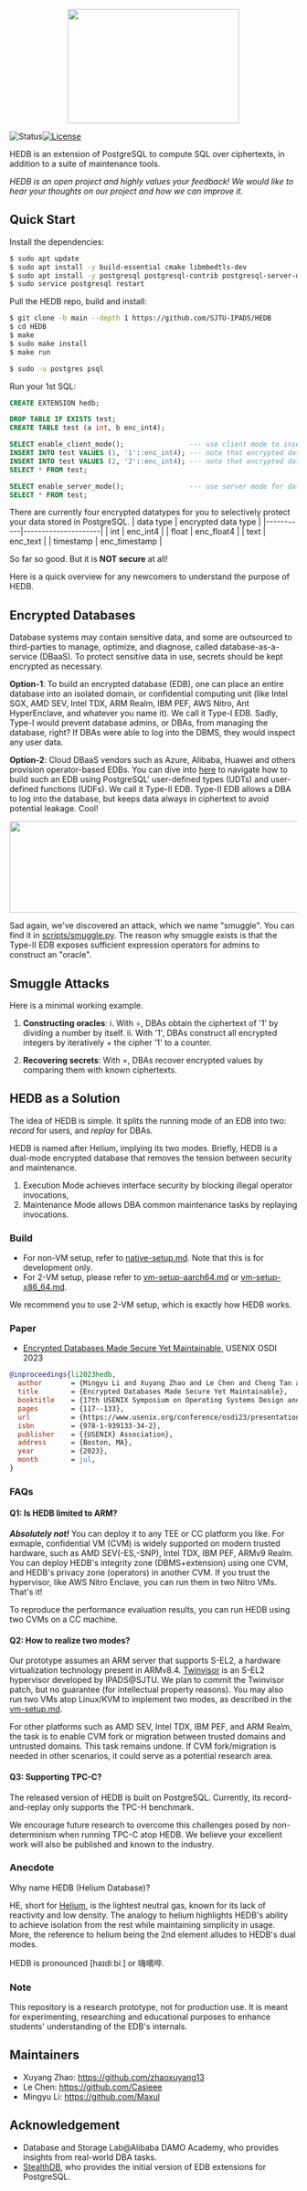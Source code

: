 <p align="center">
	<img src="scripts/figures/hedb.jpg" width = "300" height = "200" align=center />
</p>

![Status](https://img.shields.io/badge/Version-Experimental-green.svg)[![License](https://img.shields.io/badge/License-Mulan-brightgreenn.svg)](http://license.coscl.org.cn/MulanPubL-2.0)

HEDB is an extension of PostgreSQL to compute SQL over ciphertexts, in addition to a suite of maintenance tools.

*HEDB is an open project and highly values your feedback! We would like to hear your thoughts on our project and how we can improve it.*

## Quick Start

Install the dependencies:
```sh
$ sudo apt update
$ sudo apt install -y build-essential cmake libmbedtls-dev
$ sudo apt install -y postgresql postgresql-contrib postgresql-server-dev-all
$ sudo service postgresql restart
```

Pull the HEDB repo, build and install:
```sh
$ git clone -b main --depth 1 https://github.com/SJTU-IPADS/HEDB
$ cd HEDB
$ make
$ sudo make install
$ make run

$ sudo -u postgres psql
```

Run your 1st SQL:
```sql
CREATE EXTENSION hedb;

DROP TABLE IF EXISTS test;
CREATE TABLE test (a int, b enc_int4);

SELECT enable_client_mode();                --- use client mode to insert user value
INSERT INTO test VALUES (1, '1'::enc_int4); --- note that encrypted data is inserted as string
INSERT INTO test VALUES (2, '2'::enc_int4); --- note that encrypted data is inserted as string
SELECT * FROM test;

SELECT enable_server_mode();                --- use server mode for database admins (DBAs) to maintain the database
SELECT * FROM test;
```

There are currently four encrypted datatypes for you to selectively protect your data stored in PostgreSQL.
| data type | encrypted data type |
|-----------|---------------------|
| int       | enc_int4            |
| float     | enc_float4          |
| text      | enc_text            |
| timestamp | enc_timestamp       |

So far so good. But it is **NOT secure** at all!

Here is a quick overview for any newcomers to understand the purpose of HEDB.

## Encrypted Databases

Database systems may contain sensitive data, and some are outsourced to third-parties to manage, optimize, and diagnose, called database-as-a-service (DBaaS). To protect sensitive data in use, secrets should be kept encrypted as necessary.

**Option-1**: To build an encrypted database (EDB), one can place an entire database into an isolated domain, or confidential computing unit (like Intel SGX, AMD SEV, Intel TDX, ARM Realm, IBM PEF, AWS Nitro, Ant HyperEnclave, and whatever you name it). We call it Type-I EDB. Sadly, Type-I would prevent database admins, or DBAs, from managing the database, right? If DBAs were able to log into the DBMS, they would inspect any user data.

**Option-2**: Cloud DBaaS vendors such as Azure, Alibaba, Huawei and others provision operator-based EDBs. You can dive into [here](https://github.com/SJTU-IPADS/HEDB/blob/main/src/) to navigate how to build such an EDB using PostgreSQL' user-defined types (UDTs) and user-defined functions (UDFs). We call it Type-II EDB. Type-II EDB allows a DBA to log into the database, but keeps data always in ciphertext to avoid potential leakage. Cool!

<p align="center">
	<img src="scripts/figures/types.jpg" width = "600" height = "160" align=center />
</p>

Sad again, we've discovered an attack, which we name "smuggle". You can find it in [scripts/smuggle.py](https://github.com/SJTU-IPADS/HEDB/blob/main/scripts/smuggle.py). The reason why smuggle exists is that the Type-II EDB exposes sufficient expression operators for admins to construct an "oracle".

## Smuggle Attacks

Here is a minimal working example.

1. **Constructing oracles**:
   i. With ÷, DBAs obtain the ciphertext of '1' by dividing a number by itself.
   ii. With '1', DBAs construct all encrypted integers by iteratively + the cipher '1' to a counter.

2. **Recovering secrets**: With =, DBAs recover encrypted values by comparing them with known ciphertexts.

## HEDB as a Solution

The idea of HEDB is simple. It splits the running mode of an EDB into two: *record* for users, and *replay* for DBAs.

HEDB is named after Helium, implying its two modes. Briefly, HEDB is a dual-mode encrypted database that removes the tension between security and maintenance.

1) Execution Mode achieves interface security by blocking illegal operator invocations,
2) Maintenance Mode allows DBA common maintenance tasks by replaying invocations.

### Build

- For non-VM setup, refer to [native-setup.md](https://github.com/SJTU-IPADS/HEDB/blob/main/docs/native-setup.md). Note that this is for development only.
- For 2-VM setup, please refer to [vm-setup-aarch64.md](https://github.com/SJTU-IPADS/HEDB/blob/main/docs/vm-setup-aarch64.md) or [vm-setup-x86_64.md](https://github.com/SJTU-IPADS/HEDB/blob/main/docs/vm-setup-x86_64.md).

We recommend you to use 2-VM setup, which is exactly how HEDB works.

### Paper

* [Encrypted Databases Made Secure Yet Maintainable](https://www.usenix.org/conference/osdi23/presentation/li-mingyu), USENIX OSDI 2023 <br>

```bibtex
@inproceedings{li2023hedb,
  author       = {Mingyu Li and Xuyang Zhao and Le Chen and Cheng Tan and Huorong Li and Sheng Wang and Zeyu Mi and Yubin Xia and Feifei Li and Haibo Chen},
  title        = {Encrypted Databases Made Secure Yet Maintainable},
  booktitle    = {17th USENIX Symposium on Operating Systems Design and Implementation (OSDI 23)},
  pages        = {117--133},
  url          = {https://www.usenix.org/conference/osdi23/presentation/li-mingyu},
  isbn         = {978-1-939133-34-2},
  publisher    = {{USENIX} Association},
  address      = {Boston, MA},
  year         = {2023},
  month        = jul,
}
```

### FAQs

#### Q1: Is HEDB limited to ARM?

***Absolutely not!*** You can deploy it to any TEE or CC platform you like. For exmaple, confidential VM (CVM) is widely supported on modern trusted hardware, such as AMD SEV(-ES,-SNP), Intel TDX, IBM PEF, ARMv9 Realm. You can deploy HEDB's integrity zone (DBMS+extension) using one CVM, and HEDB's privacy zone (operators) in another CVM. If you trust the hypervisor, like AWS Nitro Enclave, you can run them in two Nitro VMs. That's it!

To reproduce the performance evaluation results, you can run HEDB using two CVMs on a CC machine.

#### Q2: How to realize two modes?

Our prototype assumes an ARM server that supports S-EL2, a hardware virtualization technology present in ARMv8.4. [Twinvisor](https://github.com/TwinVisor/twinvisor-prototype) is an S-EL2 hypervisor developed by IPADS@SJTU. We plan to commit the Twinvisor patch, but no guarantee (for intellectual property reasons). You may also run two VMs atop Linux/KVM to implement two modes, as described in the [vm-setup.md](https://github.com/SJTU-IPADS/HEDB/blob/main/docs/vm-setup-aarch64.md).

For other platforms such as AMD SEV, Intel TDX, IBM PEF, and ARM Realm, the task is to enable CVM fork or migration between trusted domains and untrusted domains. This task remains undone. If CVM fork/migration is needed in other scenarios, it could serve as a potential research area.

#### Q3: Supporting TPC-C?

The released version of HEDB is built on PostgreSQL. Currently, its record-and-replay only supports the TPC-H benchmark.

We encourage future research to overcome this challenges posed by non-determinism when running TPC-C atop HEDB. We believe your excellent work will also be published and known to the industry.

### Anecdote

Why name HEDB (Helium Database)?

HE, short for [Helium](https://en.wikipedia.org/wiki/Helium), is the lightest neutral gas, known for its lack of reactivity and low density. The analogy to helium highlights HEDB's ability to achieve isolation from the rest while maintaining simplicity in usage. More, the reference to helium being the 2nd element alludes to HEDB's dual modes.

HEDB is pronounced [haɪdiːbiː] or 嗨嘀哔.

### Note

This repository is a research prototype, not for production use. It is meant for experimenting, researching and educational purposes to enhance students' understanding of the EDB's internals.

## Maintainers

- Xuyang Zhao: https://github.com/zhaoxuyang13
- Le Chen: https://github.com/Casieee
- Mingyu Li: https://github.com/Maxul

## Acknowledgement

- Database and Storage Lab@Alibaba DAMO Academy, who provides insights from real-world DBA tasks.
- [StealthDB](https://github.com/cryptograph/stealthdb), who provides the initial version of EDB extensions for PostgreSQL.
